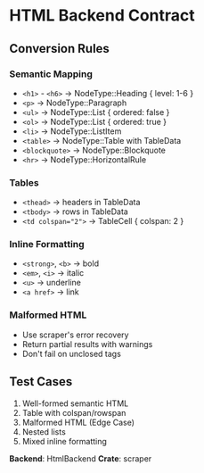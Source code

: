 # HTML Backend Contract

## Conversion Rules

### Semantic Mapping
- `<h1>` - `<h6>` → NodeType::Heading { level: 1-6 }
- `<p>` → NodeType::Paragraph
- `<ul>` → NodeType::List { ordered: false }
- `<ol>` → NodeType::List { ordered: true }
- `<li>` → NodeType::ListItem
- `<table>` → NodeType::Table with TableData
- `<blockquote>` → NodeType::Blockquote
- `<hr>` → NodeType::HorizontalRule

### Tables
- `<thead>` → headers in TableData
- `<tbody>` → rows in TableData
- `<td colspan="2">` → TableCell { colspan: 2 }

### Inline Formatting
- `<strong>`, `<b>` → bold
- `<em>`, `<i>` → italic
- `<u>` → underline
- `<a href>` → link

### Malformed HTML
- Use scraper's error recovery
- Return partial results with warnings
- Don't fail on unclosed tags

## Test Cases
1. Well-formed semantic HTML
2. Table with colspan/rowspan
3. Malformed HTML (Edge Case)
4. Nested lists
5. Mixed inline formatting

**Backend**: HtmlBackend
**Crate**: scraper
